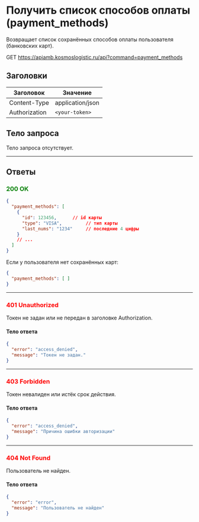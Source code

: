 # Получить список способов оплаты (payment_methods)

Возвращает список сохранённых способов оплаты пользователя (банковских карт).

GET https://apiamb.kosmoslogistic.ru/api?command=payment_methods

## Заголовки

| Заголовок     | Значение         |
|---------------|------------------|
| Content-Type  | application/json |
| Authorization | `<your-token>`   |

## Тело запроса

Тело запроса отсутствует.

---

## Ответы

### <span style="color: green;">200 OK</span>

```json
{
  "payment_methods": [
    {
      "id": 123456,      // id карты
      "type": "VISA",         // тип карты
      "last_nums": "1234"     // последние 4 цифры
    }
    // ...
  ]
}
```

Если у пользователя нет сохранённых карт:
```json
{
  "payment_methods": [ ]
}
```

---

### <span style="color: red;">401 Unauthorized</span>
Токен не задан или не передан в заголовке Authorization.
#### Тело ответа
```json
{
  "error": "access_denied",
  "message": "Токен не задан."
}
```

---

### <span style="color: red;">403 Forbidden</span>
Токен невалиден или истёк срок действия.
#### Тело ответа
```json
{
  "error": "access_denied",
  "message": "Причина ошибки авторизации"
}
```

---

### <span style="color: red;">404 Not Found</span>
Пользователь не найден.
#### Тело ответа
```json
{
  "error": "error",
  "message": "Пользователь не найден"
}
```
